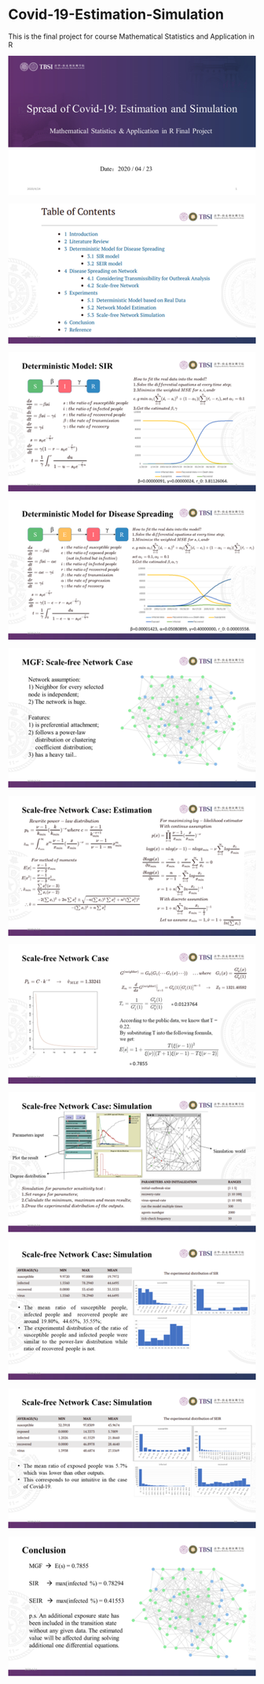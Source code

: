 # Covid-19-Estimation-Simulation
This is the final project for course Mathematical Statistics and Application in R

![](https://github.com/JennyCCDD/Covid-19-Estimation-Simulation/blob/master/presentation/%E5%B9%BB%E7%81%AF%E7%89%871.PNG)

![](https://github.com/JennyCCDD/Covid-19-Estimation-Simulation/blob/master/presentation/%E5%B9%BB%E7%81%AF%E7%89%872.PNG)

![](https://github.com/JennyCCDD/Covid-19-Estimation-Simulation/blob/master/presentation/%E5%B9%BB%E7%81%AF%E7%89%873.PNG)

![](https://github.com/JennyCCDD/Covid-19-Estimation-Simulation/blob/master/presentation/%E5%B9%BB%E7%81%AF%E7%89%874.PNG)

![](https://github.com/JennyCCDD/Covid-19-Estimation-Simulation/blob/master/presentation/%E5%B9%BB%E7%81%AF%E7%89%875.PNG)

![](https://github.com/JennyCCDD/Covid-19-Estimation-Simulation/blob/master/presentation/%E5%B9%BB%E7%81%AF%E7%89%876.PNG)

![](https://github.com/JennyCCDD/Covid-19-Estimation-Simulation/blob/master/presentation/%E5%B9%BB%E7%81%AF%E7%89%877.PNG)

![](https://github.com/JennyCCDD/Covid-19-Estimation-Simulation/blob/master/presentation/%E5%B9%BB%E7%81%AF%E7%89%878.PNG)

![](https://github.com/JennyCCDD/Covid-19-Estimation-Simulation/blob/master/presentation/%E5%B9%BB%E7%81%AF%E7%89%879.PNG)

![](https://github.com/JennyCCDD/Covid-19-Estimation-Simulation/blob/master/presentation/%E5%B9%BB%E7%81%AF%E7%89%8710.PNG)

![](https://github.com/JennyCCDD/Covid-19-Estimation-Simulation/blob/master/presentation/%E5%B9%BB%E7%81%AF%E7%89%8711.PNG)
